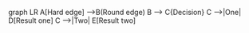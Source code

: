 

graph LR
A[Hard edge] -->B(Round edge)
    B --> C{Decision}
    C -->|One| D[Result one]
    C -->|Two| E[Result two]

